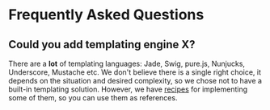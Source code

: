 # Frequently Asked Questions

## Could you add templating engine X?

There are a **lot** of templating languages: Jade, Swig, pure.js, Nunjucks, Underscore, Mustache etc. We don't believe there is a single right choice, it depends on the situation and desired complexity, so we chose not to have a built-in templating solution. However, we have [recipes](recipes) for implementing some of them, so you can use them as references.
